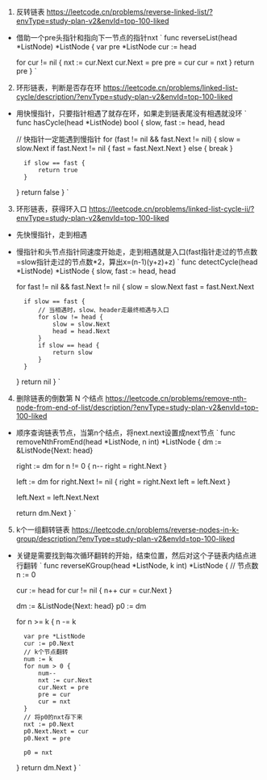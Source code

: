 1. 反转链表
https://leetcode.cn/problems/reverse-linked-list/?envType=study-plan-v2&envId=top-100-liked
- 借助一个pre头指针和指向下一节点的指针nxt
`
func reverseList(head *ListNode) *ListNode {
    var pre *ListNode
    cur := head

    for cur != nil {
        nxt := cur.Next
        cur.Next = pre
        pre = cur
        cur = nxt
    }
    return pre
}
`

2. 环形链表，判断是否存在环
https://leetcode.cn/problems/linked-list-cycle/description/?envType=study-plan-v2&envId=top-100-liked
- 用快慢指针，只要指针相遇了就存在环，如果走到链表尾没有相遇就没环
`
func hasCycle(head *ListNode) bool {
    slow, fast := head, head

    // 快指针一定能遇到慢指针
    for (fast != nil && fast.Next != nil) {
        slow = slow.Next
        if fast.Next != nil {
            fast = fast.Next.Next
        } else {
            break
        }

        if slow == fast {
            return true
        }
    }
    return false
}
`

3. 环形链表，获得环入口
https://leetcode.cn/problems/linked-list-cycle-ii/?envType=study-plan-v2&envId=top-100-liked
- 先快慢指针，走到相遇
- 慢指针和头节点指针同速度开始走，走到相遇就是入口(fast指针走过的节点数=slow指针走过的节点数*2，算出x=(n-1)(y+z)+z)
`
func detectCycle(head *ListNode) *ListNode {
    slow, fast := head, head

    for fast != nil && fast.Next != nil {
        slow = slow.Next
        fast = fast.Next.Next

        if slow == fast {
            // 当相遇时，slow、header走最终相遇与入口
            for slow != head {
                slow = slow.Next
                head = head.Next
            }
            if slow == head {
                return slow
            }
        }
    }
    return nil
}
`

4. 删除链表的倒数第 N 个结点
https://leetcode.cn/problems/remove-nth-node-from-end-of-list/description/?envType=study-plan-v2&envId=top-100-liked
- 顺序查询链表节点，当第n个结点，将next.next设置成next节点
`
func removeNthFromEnd(head *ListNode, n int) *ListNode {
    dm := &ListNode{Next: head}

    right := dm
    for n != 0 {
        n--
        right = right.Next
    }

    left := dm
    for right.Next != nil {
        right = right.Next
        left = left.Next
    }

    left.Next = left.Next.Next

    return dm.Next
}
`

5. k个一组翻转链表
https://leetcode.cn/problems/reverse-nodes-in-k-group/description/?envType=study-plan-v2&envId=top-100-liked
- 关键是需要找到每次循环翻转的开始，结束位置，然后对这个子链表内结点进行翻转
`
func reverseKGroup(head *ListNode, k int) *ListNode {
    // 节点数
    n := 0
    
    cur := head
    for cur != nil {
        n++
        cur = cur.Next
    }

    dm := &ListNode{Next: head}
    p0 := dm

    for n >= k {
        n -= k

        var pre *ListNode
        cur := p0.Next 
        // k个节点翻转
        num := k
        for num > 0 {
            num--
            nxt := cur.Next
            cur.Next = pre
            pre = cur
            cur = nxt
        }
        // 将p0的nxt存下来
        nxt := p0.Next
        p0.Next.Next = cur
        p0.Next = pre

        p0 = nxt
    }
    return dm.Next
}
`